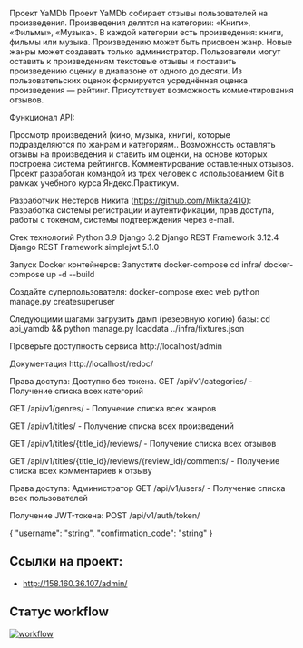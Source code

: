 Проект YaMDb Проект YaMDb собирает отзывы пользователей на произведения. Произведения делятся на категории: «Книги», «Фильмы», «Музыка». В каждой категории есть произведения: книги, фильмы или музыка. Произведению может быть присвоен жанр. Новые жанры может создавать только администратор. Пользователи могут оставить к произведениям текстовые отзывы и поставить произведению оценку в диапазоне от одного до десяти. Из пользовательских оценок формируется усреднённая оценка произведения — рейтинг. Присутствует возможность комментирования отзывов.

Функционал API:

Просмотр произведений (кино, музыка, книги), которые подразделяются по жанрам и категориям.. Возможность оставлять отзывы на произведения и ставить им оценки, на основе которых построена система рейтингов. Комментирование оставленных отзывов. Проект разработан командой из трех человек с использованием Git в рамках учебного курса Яндекс.Практикум.

Разработчик Нестеров Никита (https://github.com/Mikita2410): Разработка системы регистрации и аутентификации, прав доступа, работы с токеном, системы подтверждения через e-mail.

Стек технологий Python 3.9 Django 3.2 Django REST Framework 3.12.4 Django REST Framework simplejwt 5.1.0


Запуск Docker контейнеров: Запустите docker-compose cd infra/ docker-compose up -d --build 

Cоздайте суперпользователя: docker-compose exec web python manage.py createsuperuser 

Следующими шагами загрузить дамп (резервную копию) базы: cd api_yamdb && python manage.py loaddata ../infra/fixtures.json 

Проверьте доступность сервиса http://localhost/admin 

Документация http://localhost/redoc/ 

Права доступа: Доступно без токена. GET /api/v1/categories/ - Получение списка всех категорий 

GET /api/v1/genres/ - Получение списка всех жанров 

GET /api/v1/titles/ - Получение списка всех произведений 

GET /api/v1/titles/{title_id}/reviews/ - Получение списка всех отзывов 

GET /api/v1/titles/{title_id}/reviews/{review_id}/comments/ - Получение списка всех комментариев к отзыву 

Права доступа: Администратор GET /api/v1/users/ - Получение списка всех пользователей 

Получение JWT-токена: POST /api/v1/auth/token/

{ "username": "string", "confirmation_code": "string" }

## Ссылки на проект:
* http://158.160.36.107/admin/

## Статус workflow
[![workflow](https://github.com/Mikita2410/yamdb_final/actions/workflows/yamdb_workflow.yml/badge.svg?branch=master)](https://github.com/Mikita2410/yamdb_final/actions/workflows/yamdb_workflow.yml)